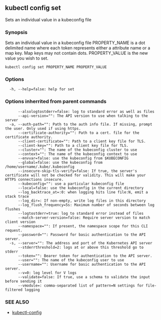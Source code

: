 ## kubectl config set

Sets an individual value in a kubeconfig file

### Synopsis


Sets an individual value in a kubeconfig file
PROPERTY_NAME is a dot delimited name where each token represents either a attribute name or a map key.  Map keys may not contain dots.
PROPERTY_VALUE is the new value you wish to set.

```
kubectl config set PROPERTY_NAME PROPERTY_VALUE
```

### Options

```
  -h, --help=false: help for set
```

### Options inherrited from parent commands

```
      --alsologtostderr=false: log to standard error as well as files
      --api-version="": The API version to use when talking to the server
  -a, --auth-path="": Path to the auth info file. If missing, prompt the user. Only used if using https.
      --certificate-authority="": Path to a cert. file for the certificate authority.
      --client-certificate="": Path to a client key file for TLS.
      --client-key="": Path to a client key file for TLS.
      --cluster="": The name of the kubeconfig cluster to use
      --context="": The name of the kubeconfig context to use
      --envvar=false: use the kubeconfig from $KUBECONFIG
      --global=false: use the kubeconfig from /home/username/.kube/.kubeconfig
      --insecure-skip-tls-verify=false: If true, the server's certificate will not be checked for validity. This will make your HTTPS connections insecure.
      --kubeconfig="": use a particular kubeconfig file
      --local=false: use the kubeconfig in the current directory
      --log_backtrace_at=:0: when logging hits line file:N, emit a stack trace
      --log_dir=: If non-empty, write log files in this directory
      --log_flush_frequency=5s: Maximum number of seconds between log flushes
      --logtostderr=true: log to standard error instead of files
      --match-server-version=false: Require server version to match client version
      --namespace="": If present, the namespace scope for this CLI request.
      --password="": Password for basic authentication to the API server.
  -s, --server="": The address and port of the Kubernetes API server
      --stderrthreshold=2: logs at or above this threshold go to stderr
      --token="": Bearer token for authentication to the API server.
      --user="": The name of the kubeconfig user to use
      --username="": Username for basic authentication to the API server.
      --v=0: log level for V logs
      --validate=false: If true, use a schema to validate the input before sending it
      --vmodule=: comma-separated list of pattern=N settings for file-filtered logging
```

### SEE ALSO
* [kubectl-config](kubectl-config.md)

